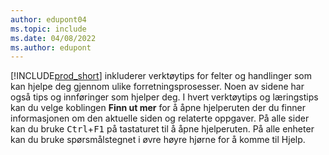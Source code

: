 ```yaml
---
author: edupont04
ms.topic: include
ms.date: 04/08/2022
ms.author: edupont
---
```

[!INCLUDE[prod_short](prod_short.md)] inkluderer verktøytips for felter og handlinger som kan hjelpe deg gjennom ulike forretningsprosesser. Noen av sidene har også tips og innføringer som hjelper deg. I hvert verktøytips og læringstips kan du velge koblingen **Finn ut mer** for å åpne hjelperuten der du finner informasjonen om den aktuelle siden og relaterte oppgaver. På alle sider kan du bruke <kbd>Ctrl</kbd>+<kbd>F1</kbd> på tastaturet til å åpne hjelperuten. På alle enheter kan du bruke spørsmålstegnet i øvre høyre hjørne for å komme til Hjelp.  
